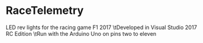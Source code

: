 # RaceTelemetry
LED rev lights for the racing game F1 2017
\tDeveloped in Visual Studio 2017 RC Edition
\tRun with the Arduino Uno on pins two to eleven
